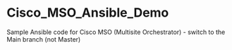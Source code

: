 # Cisco_MSO_Ansible_Demo
Sample Ansible code for Cisco MSO (Multisite Orchestrator) - switch to the Main branch (not Master)
